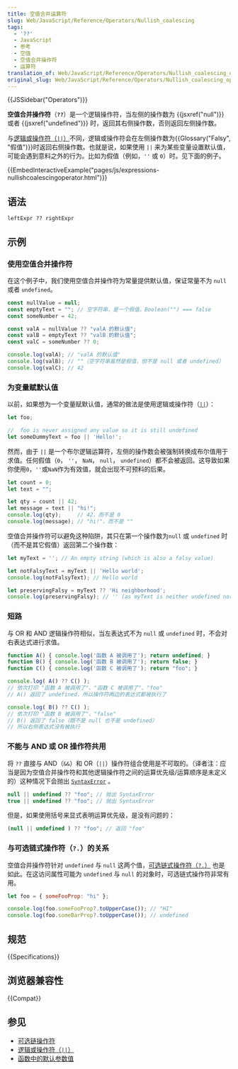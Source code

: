 ```yaml
---
title: 空值合并运算符
slug: Web/JavaScript/Reference/Operators/Nullish_coalescing
tags:
  - '??'
  - JavaScript
  - 参考
  - 空值
  - 空值合并操作符
  - 运算符
translation_of: Web/JavaScript/Reference/Operators/Nullish_coalescing_operator
original_slug: Web/JavaScript/Reference/Operators/Nullish_coalescing_operator
---
```


{{JSSidebar("Operators")}}

**空值合并操作符**（**`??`**）是一个逻辑操作符，当左侧的操作数为 {{jsxref("null")}} 或者 {{jsxref("undefined")}} 时，返回其右侧操作数，否则返回左侧操作数。

与[逻辑或操作符（`||`）](/zh-CN/docs/Web/JavaScript/Reference/Operators/Logical_OR)不同，逻辑或操作符会在左侧操作数为{{Glossary("Falsy", "假值")}}时返回右侧操作数。也就是说，如果使用 `||` 来为某些变量设置默认值，可能会遇到意料之外的行为。比如为假值（例如，`''` 或 `0`）时。见下面的例子。

{{EmbedInteractiveExample("pages/js/expressions-nullishcoalescingoperator.html")}}

## 语法

```plain
leftExpr ?? rightExpr
```

## 示例

### 使用空值合并操作符

在这个例子中，我们使用空值合并操作符为常量提供默认值，保证常量不为 `null` 或者 `undefined`。

```js
const nullValue = null;
const emptyText = ""; // 空字符串，是一个假值，Boolean("") === false
const someNumber = 42;

const valA = nullValue ?? "valA 的默认值";
const valB = emptyText ?? "valB 的默认值";
const valC = someNumber ?? 0;

console.log(valA); // "valA 的默认值"
console.log(valB); // ""（空字符串虽然是假值，但不是 null 或者 undefined）
console.log(valC); // 42
```

### 为变量赋默认值

以前，如果想为一个变量赋默认值，通常的做法是使用逻辑或操作符（[`||`](/zh-CN/docs/Web/JavaScript/Reference/Operators/Logical_OR)）：

```js
let foo;

//  foo is never assigned any value so it is still undefined
let someDummyText = foo || 'Hello!';
```

然而，由于 `||` 是一个布尔逻辑运算符，左侧的操作数会被强制转换成布尔值用于求值。任何假值（`0`， `''`， `NaN`， `null`， `undefined`）都不会被返回。这导致如果你使用`0`，`''`或`NaN`作为有效值，就会出现不可预料的后果。

```js
let count = 0;
let text = "";

let qty = count || 42;
let message = text || "hi!";
console.log(qty);     // 42，而不是 0
console.log(message); // "hi!"，而不是 ""
```

空值合并操作符可以避免这种陷阱，其只在第一个操作数为`null` 或 `undefined` 时（而不是其它假值）返回第二个操作数：

```js
let myText = ''; // An empty string (which is also a falsy value)

let notFalsyText = myText || 'Hello world';
console.log(notFalsyText); // Hello world

let preservingFalsy = myText ?? 'Hi neighborhood';
console.log(preservingFalsy); // '' (as myText is neither undefined nor null)
```

### 短路

与 OR 和 AND 逻辑操作符相似，当左表达式不为 `null` 或 `undefined` 时，不会对右表达式进行求值。

```js
function A() { console.log('函数 A 被调用了'); return undefined; }
function B() { console.log('函数 B 被调用了'); return false; }
function C() { console.log('函数 C 被调用了'); return "foo"; }

console.log( A() ?? C() );
// 依次打印 "函数 A 被调用了"、"函数 C 被调用了"、"foo"
// A() 返回了 undefined，所以操作符两边的表达式都被执行了

console.log( B() ?? C() );
// 依次打印 "函数 B 被调用了"、"false"
// B() 返回了 false（既不是 null 也不是 undefined）
// 所以右侧表达式没有被执行
```

### 不能与 AND 或 OR 操作符共用

将 `??` 直接与 AND（`&&`）和 OR（`||`）操作符组合使用是不可取的。（译者注：应当是因为空值合并操作符和其他逻辑操作符之间的运算优先级/运算顺序是未定义的）这种情况下会抛出 [`SyntaxError`](/zh-CN/docs/Web/JavaScript/Reference/Global_Objects/SyntaxError) 。

```js example-bad
null || undefined ?? "foo"; // 抛出 SyntaxError
true || undefined ?? "foo"; // 抛出 SyntaxError
```

但是，如果使用括号来显式表明运算优先级，是没有问题的：

```js example-good
(null || undefined ) ?? "foo"; // 返回 "foo"
```

### 与可选链式操作符（`?.`）的关系

空值合并操作符针对 `undefined` 与 `null` 这两个值，[可选链式操作符（`?.`）](/zh-CN/docs/Web/JavaScript/Reference/Operators/Optional_chaining) 也是如此。在这访问属性可能为 `undefined` 与 `null` 的对象时，可选链式操作符非常有用。

```js
let foo = { someFooProp: "hi" };

console.log(foo.someFooProp?.toUpperCase()); // "HI"
console.log(foo.someBarProp?.toUpperCase()); // undefined
```

## 规范

{{Specifications}}

## 浏览器兼容性

{{Compat}}

## 参见

- [可选链操作符](/zh-CN/docs/Web/JavaScript/Reference/Operators/Optional_chaining)
- [逻辑或操作符（`||`）](/zh-CN/docs/Web/JavaScript/Reference/Operators/Logical_OR)
- [函数中的默认参数值](/zh-CN/docs/Web/JavaScript/Reference/Functions/Default_parameters)
